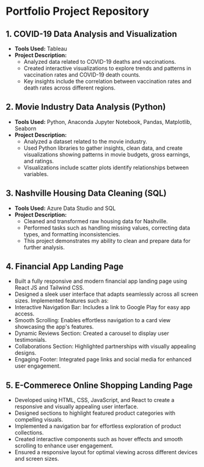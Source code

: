 # Portfolio Project Repository
## 1. COVID-19 Data Analysis and Visualization
- **Tools Used:** Tableau
- **Project Description:** 
  - Analyzed data related to COVID-19 deaths and vaccinations.
  - Created interactive visualizations to explore trends and patterns in vaccination rates and COVID-19 death counts.
  - Key insights include the correlation between vaccination rates and death rates across different regions.

## 2. Movie Industry Data Analysis (Python)
- **Tools Used:** Python, Anaconda Jupyter Notebook, Pandas, Matplotlib, Seaborn
- **Project Description:**
  - Analyzed a dataset related to the movie industry.
  - Used Python libraries to gather insights, clean data, and create visualizations showing patterns in movie budgets, gross earnings, and ratings.
  - Visualizations include scatter plots identify relationships between variables.


## 3. Nashville Housing Data Cleaning (SQL)
- **Tools Used:** Azure Data Studio and SQL
- **Project Description:**
  - Cleaned and transformed raw housing data for Nashville.
  - Performed tasks such as handling missing values, correcting data types, and formatting inconsistencies.
  - This project demonstrates my ability to clean and prepare data for further analysis.
 
## 4. Financial App Landing Page
  - Built a fully responsive and modern financial app landing page using React JS and Tailwind CSS.
  - Designed a sleek user interface that adapts seamlessly across all screen sizes.
    Implemented features such as:
  - Interactive Navigation Bar: Includes a link to Google Play for easy app access.
  - Smooth Scrolling: Enables effortless navigation to a card view showcasing the app's features.
  - Dynamic Reviews Section: Created a carousel to display user testimonials.
  - Collaborations Section: Highlighted partnerships with visually appealing designs.
  - Engaging Footer: Integrated page links and social media for enhanced user engagement.
## 5. E-Commerece Online Shopping Landing Page 
  - Developed using HTML, CSS, JavaScript, and React to create a responsive and visually appealing user interface.
  - Designed sections to highlight featured product categories with compelling visuals.
  - Implemented a navigation bar for effortless exploration of product collections.
  - Created interactive components such as hover effects and smooth scrolling to enhance user engagement.
  - Ensured a responsive layout for optimal viewing across different devices and screen sizes.
